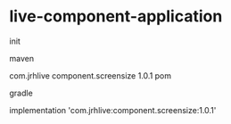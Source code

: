# live-component-application
init

maven


<dependency>
	<groupId>com.jrhlive</groupId>
	<artifactId>component.screensize</artifactId>
	<version>1.0.1</version>
	<type>pom</type>
</dependency>

gradle

implementation 'com.jrhlive:component.screensize:1.0.1'




